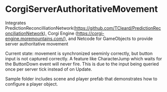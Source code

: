 # CorgiServerAuthoritativeMovement
Integrates PredictionReconcilliationNetwork(https://github.com/TCleard/PredictionReconciliationNetwork), Corgi Engine (https://corgi-engine.moremountains.com/), and Netcode for GameObjects to provide server authoritative movement

Current state: movement is synchronized seeminly correctly, but button input is not captured correctly. A feature like CharacterJump which waits for the ButtonDown event will never fire. This is due to the input being queried once per server tick instead of on Update.

Sample folder includes scene and player prefab that demonstrates how to configure a player object.
